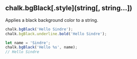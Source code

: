 ## chalk.bgBlack[.style](string[, string...])

Applies a black background color to a string.

```js
chalk.bgBlack('Hello Sindre');
chalk.bgBlack.underline.bold('Hello Sindre');

let name = 'Sindre';
chalk.bgBlack('Hello %s', name);
// Hello Sindre
```